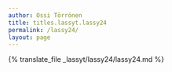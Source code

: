 ```yaml
---
author: Ossi Törrönen
title: titles.lassyt.lassy24
permalink: /lassy24/
layout: page
---
```

{% translate_file _lassyt/lassy24/lassy24.md %}